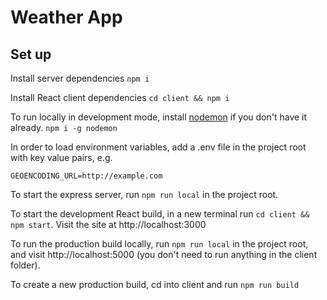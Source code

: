 # Weather App

## Set up

Install server dependencies 
`npm i`

Install React client dependencies
`cd client && npm i`

To run locally in development mode, install [nodemon](https://nodemon.io/) if you don't have it already. 
`npm i -g nodemon`

In order to load environment variables, add a .env file in the project root with key value pairs, e.g. 
```
GEOENCODING_URL=http://example.com
```

To start the express server, run `npm run local` in the project root. 

To start the development React build, in a new terminal run `cd client && npm start`.
Visit the site at http://localhost:3000

To run the production build locally, run `npm run local` in the project root, and visit http://localhost:5000 (you don't need to run anything in the client folder).

To create a new production build, cd into client and run `npm run build`